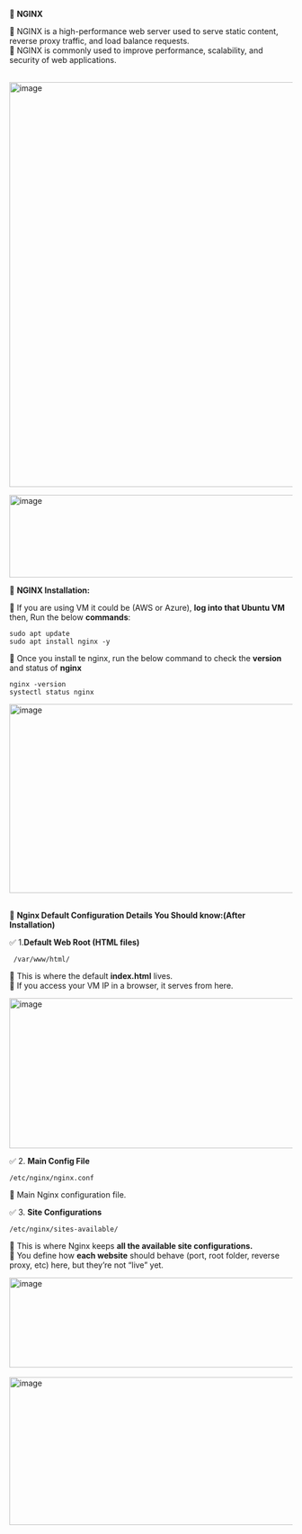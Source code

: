 📌 **NGINX** <br/>

🔹 NGINX is a high-performance web server used to serve static content, reverse proxy traffic, and load balance requests. <br/>
🔹 NGINX is commonly used to improve performance, scalability, and security of web applications. <br/> <br/>

<img width="1210" height="720" alt="image" src="https://github.com/user-attachments/assets/54c6b3ee-a447-4d1c-84d5-3cdc6128cdf3" /> <br/>

<img width="818" height="147" alt="image" src="https://github.com/user-attachments/assets/81fe9ab5-14e1-4568-819f-957685fdc1f7" /> <br/>

📌 **NGINX Installation:** <br/>

🔹 If you are using VM it could be (AWS or Azure), **log into that Ubuntu VM** then, Run the below **commands**: <br/>

    sudo apt update
    sudo apt install nginx -y

🔹 Once you install te nginx, run the below command to check the **version** and status of **nginx**  <br/>

    nginx -version
    systectl status nginx 
    
<img width="1091" height="336" alt="image" src="https://github.com/user-attachments/assets/45e2cb25-9fff-43f2-a06d-0986c79e0014" />  <br/> <br/>
    

  🧾 **Nginx Default Configuration Details You Should know:(After Installation)** <br/>

✅ 1.**Default Web Root (HTML files)** <br/>

     /var/www/html/

📍 This is where the default **index.html** lives. <br/>
📍 If you access your VM IP in a browser, it serves from here. <br/>

<img width="600" height="267" alt="image" src="https://github.com/user-attachments/assets/7e7150e6-62b1-463a-85b5-96161b4177ac" />
 <br/>

✅ 2. **Main Config File** <br/>

    /etc/nginx/nginx.conf

📍 Main Nginx configuration file.    <br/>

✅ 3. **Site Configurations** <br/>

    /etc/nginx/sites-available/ 

📍 This is where Nginx keeps **all the available site configurations.** <br/>
📍 You define how **each website** should behave (port, root folder, reverse proxy, etc) here, but they’re not “live” yet. <br/>

 <img width="1215" height="160" alt="image" src="https://github.com/user-attachments/assets/5ea751a5-ad04-46c6-9741-2903ab6a307e" />
<br/> <br/>

 <img width="552" height="263" alt="image" src="https://github.com/user-attachments/assets/8fa46b59-fe6a-4119-a488-dd384f10475c" />
 <br/>

  
